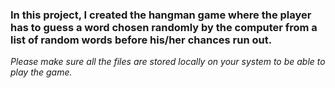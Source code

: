 <h3>In this project, I created the hangman game where the player has to guess a word chosen randomly by the computer from a list of random words before his/her chances run out.</h3>
<i>Please make sure all the files are stored locally on your system to be able to play the game.</i>
